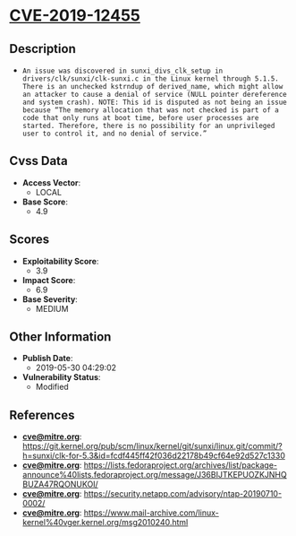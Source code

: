 
# [CVE-2019-12455](https://cve.mitre.org/cgi-bin/cvename.cgi?name=CVE-2019-12455)

## Description

- `An issue was discovered in sunxi_divs_clk_setup in drivers/clk/sunxi/clk-sunxi.c in the Linux kernel through 5.1.5. There is an unchecked kstrndup of derived_name, which might allow an attacker to cause a denial of service (NULL pointer dereference and system crash). NOTE: This id is disputed as not being an issue because “The memory allocation that was not checked is part of a code that only runs at boot time, before user processes are started. Therefore, there is no possibility for an unprivileged user to control it, and no denial of service.”`

## Cvss Data

- **Access Vector**:
  - LOCAL
- **Base Score**:
  - 4.9

## Scores

- **Exploitability Score**:
  - 3.9
- **Impact Score**:
  - 6.9
- **Base Severity**:
  - MEDIUM

## Other Information

- **Publish Date**:
  - 2019-05-30 04:29:02
- **Vulnerability Status**:
  - Modified

## References

- **cve@mitre.org**: https://git.kernel.org/pub/scm/linux/kernel/git/sunxi/linux.git/commit/?h=sunxi/clk-for-5.3&id=fcdf445ff42f036d22178b49cf64e92d527c1330
- **cve@mitre.org**: https://lists.fedoraproject.org/archives/list/package-announce%40lists.fedoraproject.org/message/J36BIJTKEPUOZKJNHQBUZA47RQONUKOI/
- **cve@mitre.org**: https://security.netapp.com/advisory/ntap-20190710-0002/
- **cve@mitre.org**: https://www.mail-archive.com/linux-kernel%40vger.kernel.org/msg2010240.html
